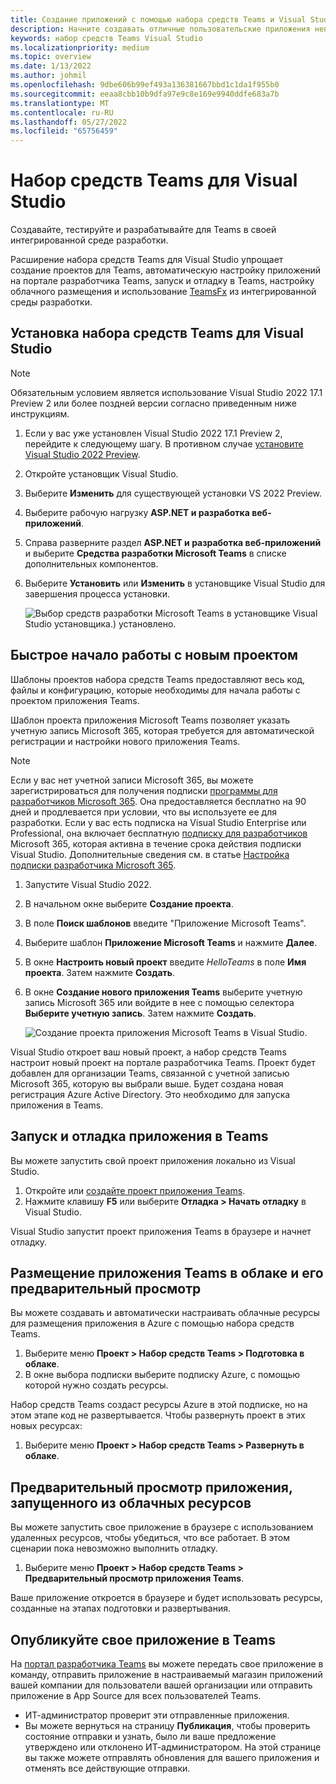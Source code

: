 ```yaml
---
title: Создание приложений с помощью набора средств Teams и Visual Studio
description: Начните создавать отличные пользовательские приложения непосредственно в Visual Studio с помощью набора средств Microsoft Teams. Узнайте, как настроить приложение в Visual Studio, проверить приложение и опубликовать его из Visual Studio и портала разработчика.
keywords: набор средств Teams Visual Studio
ms.localizationpriority: medium
ms.topic: overview
ms.date: 1/13/2022
ms.author: johmil
ms.openlocfilehash: 9dbe606b99ef493a136381667bbd1c1da1f955b0
ms.sourcegitcommit: eeaa8cbb10b9dfa97e9c8e169e9940ddfe683a7b
ms.translationtype: MT
ms.contentlocale: ru-RU
ms.lasthandoff: 05/27/2022
ms.locfileid: "65756459"
---
```

# <a name="teams-toolkit-for-visual-studio"></a>Набор средств Teams для Visual Studio

Создавайте, тестируйте и разрабатывайте для Teams в своей интегрированной среде разработки.

Расширение набора средств Teams для Visual Studio упрощает создание проектов для Teams, автоматическую настройку приложений на портале разработчика Teams, запуск и отладку в Teams, настройку облачного размещения и использование [TeamsFx](https://github.com/OfficeDev/teamsfx) из интегрированной среды разработки.

## <a name="install-teams-toolkit-for-visual-studio"></a>Установка набора средств Teams для Visual Studio

>[!NOTE]
> Обязательным условием является использование Visual Studio 2022 17.1 Preview 2 или более поздней версии согласно приведенным ниже инструкциям.

1. Если у вас уже установлен Visual Studio 2022 17.1 Preview 2, перейдите к следующему шагу. В противном случае [установите Visual Studio 2022 Preview](https://visualstudio.microsoft.com/vs/preview/).
2. Откройте установщик Visual Studio.
3. Выберите **Изменить** для существующей установки VS 2022 Preview.
4. Выберите рабочую нагрузку **ASP.NET и разработка веб-приложений**.
5. Справа разверните раздел **ASP.NET и разработка веб-приложений** и выберите **Средства разработки Microsoft Teams** в списке дополнительных компонентов.
6. Выберите **Установить** или **Изменить** в установщике Visual Studio для завершения процесса установки.

   ![Выбор средств разработки Microsoft Teams в установщике Visual Studio установщика.) установлено.](images/teams-development-tools-vs-installer.png)

## <a name="get-started-quickly-with-a-new-project"></a>Быстрое начало работы с новым проектом

Шаблоны проектов набора средств Teams предоставляют весь код, файлы и конфигурацию, которые необходимы для начала работы с проектом приложения Teams.

Шаблон проекта приложения Microsoft Teams позволяет указать учетную запись Microsoft 365, которая требуется для автоматической регистрации и настройки нового приложения Teams.

> [!NOTE]
> Если у вас нет учетной записи Microsoft 365, вы можете зарегистрироваться для получения подписки [программы для разработчиков Microsoft 365](https://developer.microsoft.com/microsoft-365/dev-program). Она предоставляется бесплатно на 90 дней и продлевается при условии, что вы используете ее для разработки. Если у вас есть подписка на Visual Studio Enterprise или Professional, она включает бесплатную [подписку для разработчиков](https://aka.ms/MyVisualStudioBenefits) Microsoft 365, которая активна в течение срока действия подписки Visual Studio. Дополнительные сведения см. в статье [Настройка подписки разработчика Microsoft 365](/office/developer-program/office-365-developer-program-get-started).

1. Запустите Visual Studio 2022.
1. В начальном окне выберите **Создание проекта**.
1. В поле **Поиск шаблонов** введите "Приложение Microsoft Teams".
1. Выберите шаблон **Приложение Microsoft Teams** и нажмите **Далее**.
1. В окне **Настроить новый проект** введите _HelloTeams_ в поле **Имя проекта**. Затем нажмите **Создать**.
1. В окне **Создание нового приложения Teams** выберите учетную запись Microsoft 365 или войдите в нее с помощью селектора **Выберите учетную запись**. Затем нажмите **Создать**.

   ![Создание проекта приложения Microsoft Teams в Visual Studio.](images/teams-toolkit-vs-new-project.png)

Visual Studio откроет ваш новый проект, а набор средств Teams настроит новый проект на портале разработчика Teams. Проект будет добавлен для организации Teams, связанной с учетной записью Microsoft 365, которую вы выбрали выше. Будет создана новая регистрация Azure Active Directory. Это необходимо для запуска приложения в Teams.

## <a name="run-and-debug-your-app-in-teams"></a>Запуск и отладка приложения в Teams

Вы можете запустить свой проект приложения локально из Visual Studio.

1. Откройте или [создайте проект приложения Teams](#get-started-quickly-with-a-new-project).
2. Нажмите клавишу **F5** или выберите **Отладка > Начать отладку** в Visual Studio.

Visual Studio запустит проект приложения Teams в браузере и начнет отладку.

## <a name="host-your-teams-app-in-the-cloud-and-preview-it"></a>Размещение приложения Teams в облаке и его предварительный просмотр

Вы можете создавать и автоматически настраивать облачные ресурсы для размещения приложения в Azure с помощью набора средств Teams.

1. Выберите меню **Проект > Набор средств Teams > Подготовка в облаке**.
2. В окне выбора подписки выберите подписку Azure, с помощью которой нужно создать ресурсы.

Набор средств Teams создаст ресурсы Azure в этой подписке, но на этом этапе код не развертывается. Чтобы развернуть проект в этих новых ресурсах:

1. Выберите меню **Проект > Набор средств Teams > Развернуть в облаке**.

## <a name="preview-your-app-running-from-cloud-resources"></a>Предварительный просмотр приложения, запущенного из облачных ресурсов

Вы можете запустить свое приложение в браузере с использованием удаленных ресурсов, чтобы убедиться, что все работает. В этом сценарии пока невозможно выполнить отладку.

1. Выберите меню **Проект > Набор средств Teams > Предварительный просмотр приложения Teams**.

Ваше приложение откроется в браузере и будет использовать ресурсы, созданные на этапах подготовки и развертывания.

## <a name="publish-your-app-to-teams"></a>Опубликуйте свое приложение в Teams

На [портал разработчика Teams](https://dev.teams.microsoft.com/home) вы можете передать свое приложение в команду, отправить приложение в настраиваемый магазин приложений вашей компании для пользователи вашей организации или отправить приложение в App Source для всех пользователей Teams.

- ИТ-администратор проверит эти отправленные приложения.
- Вы можете вернуться на страницу **Публикация**, чтобы проверить состояние отправки и узнать, было ли ваше предложение утверждено или отклонено ИТ-администратором. На этой странице вы также можете отправлять обновления для вашего приложения и отменять все действующие отправки.
